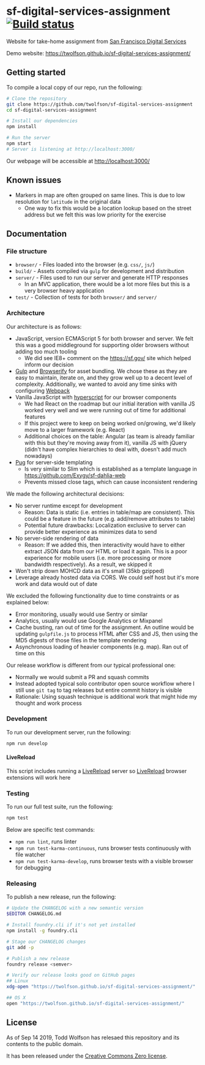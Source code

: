 # sf-digital-services-assignment [![Build status](https://circleci.com/gh/twolfson/sf-digital-services-assignment/tree/master.svg?style=svg)](https://circleci.com/gh/twolfson/sf-digital-services-assignment/tree/master)

Website for take-home assignment from [San Francisco Digital Services][]

Demo website: <https://twolfson.github.io/sf-digital-services-assignment/>

[San Francisco Digital Services]: https://digitalservices.sfgov.org/

## Getting started
To compile a local copy of our repo, run the following:

```bash
# Clone the repository
git clone https://github.com/twolfson/sf-digital-services-assignment
cd sf-digital-services-assignment

# Install our dependencies
npm install

# Run the server
npm start
# Server is listening at http://localhost:3000/
```

Our webpage will be accessible at <http://localhost:3000/>

## Known issues
- Markers in map are often grouped on same lines. This is due to low resolution for `latitude` in the original data
    - One way to fix this would be a location lookup based on the street address but we felt this was low priority for the exercise

## Documentation
### File structure
- `browser/` - Files loaded into the browser (e.g. `css/`, `js/`)
- `build/` - Assets compiled via `gulp` for development and distribution
- `server/` - Files used to run our server and generate HTTP responses
    - In an MVC application, there would be a lot more files but this is a very browser heavy application
- `test/` - Collection of tests for both `browser/` and `server/`

### Architecture
Our architecture is as follows:

- JavaScript, version ECMAScript 5 for both browser and server. We felt this was a good middleground for supporting older browsers without adding too much tooling
    - We did see IE8+ comment on the <https://sf.gov/> site which helped inform our decision
- [Gulp][] and [Browserify][] for asset bundling. We chose these as they are easy to maintain, iterate on, and they grow well up to a decent level of complexity. Additionally, we wanted to avoid any time sinks with configuring [Webpack][]
- Vanilla JavaScript with [hyperscript][] for our browser components
    - We had React on the roadmap but our initial iteration with vanilla JS worked very well and we were running out of time for additional features
    - If this project were to keep on being worked on/growing, we'd likely move to a larger framework (e.g. React)
    - Additional choices on the table: Angular (as team is already familiar with this but they're moving away from it), vanilla JS with jQuery (didn't have complex hierarchies to deal with, doesn't add much nowadays)
- [Pug][] for server-side templating
    - Is very similar to Slim which is established as a template language in <https://github.com/Exygy/sf-dahlia-web>
    - Prevents missed close tags, which can cause inconsistent rendering

[Gulp]: https://gulpjs.com/
[Browserify]: https://github.com/browserify/browserify
[Webpack]: https://webpack.js.org/
[hyperscript]: https://github.com/hyperhype/hyperscript
[Pug]: https://pugjs.org/

We made the following architectural decisions:

- No server runtime except for development
    - Reason: Data is static (i.e. entries in table/map are consistent). This could be a feature in the future (e.g. add/remove attributes to table)
    - Potential future drawbacks: Localization exclusive to server can provide better experience as minimizes data to send
- No server-side rendering of data
    - Reason: If we added this, then interactivity would have to either extract JSON data from our HTML or load it again. This is a poor experience for mobile users (i.e. more processing or more bandwidth respectively). As a result, we skipped it
- Won't strip down MOHCD data as it's small (35kb gzipped)
- Leverage already hosted data via CORS. We could self host but it's more work and data would out of date

We excluded the following functionality due to time constraints or as explained below:

- Error monitoring, usually would use Sentry or similar
- Analytics, usually would use Google Analytics or Mixpanel
- Cache busting, ran out of time for the assignment. An outline would be updating `gulpfile.js` to process HTML after CSS and JS, then using the MD5 digests of those files in the template rendering
- Asynchronous loading of heavier components (e.g. map). Ran out of time on this

Our release workflow is different from our typical professional one:

- Normally we would submit a PR and squash commits
- Instead adopted typical solo contributor open source workflow where I still use `git tag` to tag releases but entire commit history is visible
- Rationale: Using squash technique is additional work that might hide my thought and work process

### Development
To run our development server, run the following:

```bash
npm run develop
```

#### LiveReload
This script includes running a [LiveReload][] server so [LiveReload][] browser extensions will work here

[LiveReload]: http://livereload.com/

### Testing
To run our full test suite, run the following:

```bash
npm test
```

Below are specific test commands:

- `npm run lint`, runs linter
- `npm run test-karma-continuous`, runs browser tests continuously with file watcher
- `npm run test-karma-develop`, runs browser tests with a visible browser for debugging

### Releasing
To publish a new release, run the following:

```bash
# Update the CHANGELOG with a new semantic version
$EDITOR CHANGELOG.md

# Install foundry.cli if it's not yet installed
npm install -g foundry.cli

# Stage our CHANGELOG changes
git add -p

# Publish a new release
foundry release <semver>

# Verify our release looks good on GitHub pages
## Linux
xdg-open "https://twolfson.github.io/sf-digital-services-assignment/"

## OS X
open "https://twolfson.github.io/sf-digital-services-assignment/"
```

## License
As of Sep 14 2019, Todd Wolfson has relesaed this repository and its contents to the public domain.

It has been released under the [Creative Commons Zero license][CC0].

[CC0]: LICENSE
